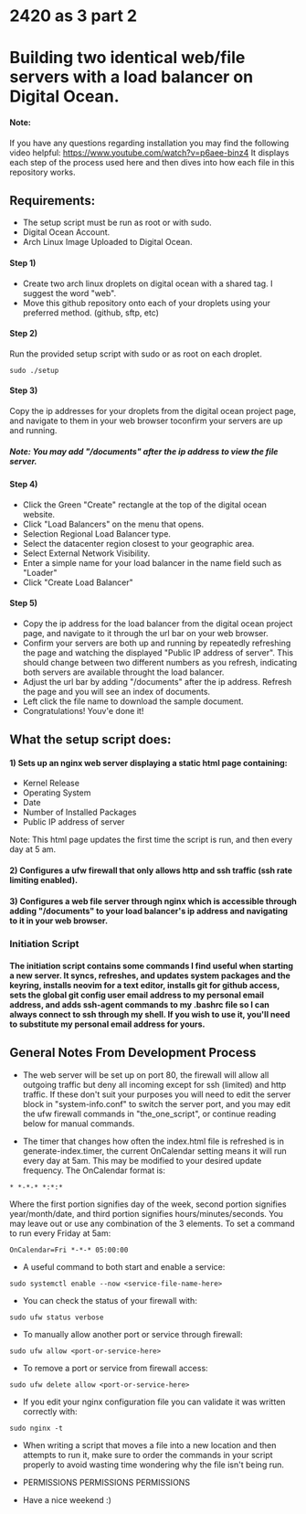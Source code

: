 # 2420 as 3 part 2

# Building two identical web/file servers with a load balancer on Digital Ocean.
#### Note:
If you have any questions regarding installation you may find the following video helpful:
https://www.youtube.com/watch?v=p6aee-binz4
It displays each step of the process used here and then dives into how each file in this repository works.

## Requirements:
* The setup script must be run as root or with sudo.
* Digital Ocean Account.
* Arch Linux Image Uploaded to Digital Ocean.

#### Step 1)
* Create two arch linux droplets on digital ocean with a shared tag. I suggest the word "web".
* Move this github repository onto each of your droplets using your preferred method. (github, sftp, etc)

#### Step 2)
Run the provided setup script with sudo or as root on each droplet.
```
sudo ./setup
```

#### Step 3) 
Copy the ip addresses for your droplets from the digital ocean project page, and navigate to them in your web browser toconfirm your servers are up and running.
##### Note: You may add "/documents" after the ip address to view the file server.

#### Step 4)
* Click the Green "Create" rectangle at the top of the digital ocean website.
* Click "Load Balancers" on the menu that opens.
* Selection Regional Load Balancer type.
* Select the datacenter region closest to your geographic area.
* Select External Network Visibility.
* Enter a simple name for your load balancer in the name field such as "Loader"
* Click "Create Load Balancer"

#### Step 5)
* Copy the ip address for the load balancer from the digital ocean project page, and navigate to it through the url bar on your web browser. 
* Confirm your servers are both up and running by repeatedly refreshing the page and watching the displayed "Public IP address of server". This should change between two different numbers as you refresh, indicating both servers are available throught the load balancer.
* Adjust the url bar by adding "/documents" after the ip address. Refresh the page and you will see an index of documents. 
* Left click the file name to download the sample document.
* Congratulations! Youv'e done it!

## What the setup script does:
#### 1) Sets up an nginx web server displaying a static html page containing:

- Kernel Release
- Operating System
- Date
- Number of Installed Packages
- Public IP address of server

Note: This html page updates the first time the script is run, and then every day at 5 am.


#### 2) Configures a ufw firewall that only allows http and ssh traffic (ssh rate limiting enabled).

#### 3) Configures a web file server through nginx which is accessible through adding "/documents" to your load balancer's ip address and navigating to it in your web browser.

### Initiation Script

#### The initiation script contains some commands I find useful when starting a new server. It syncs, refreshes, and updates system packages and the keyring, installs neovim for a text editor, installs git for github access, sets the global git config user email address to my personal email address, and adds ssh-agent commands to my .bashrc file so I can always connect to ssh through my shell. If you wish to use it, you'll need to substitute my personal email address for yours.

## General Notes From Development Process

* The web server will be set up on port 80, the firewall will allow all outgoing traffic but deny all incoming except for ssh (limited) and http traffic. If these don't suit your purposes you will need to edit the server block in "system-info.conf" to switch the server port, and you may edit the ufw firewall commands in "the_one_script", or continue reading below for manual commands.

* The timer that changes how often the index.html file is refreshed is in generate-index.timer, the current OnCalendar setting means it will run every day at 5am. This may be modified to your desired update frequency.
The OnCalendar format is:
```
* *-*-* *:*:*
```
Where the first portion signifies day of the week, second portion signifies year/month/date, and third portion signifies hours/minutes/seconds.
You may leave out or use any combination of the 3 elements.
To set a command to run every Friday at 5am:
```
OnCalendar=Fri *-*-* 05:00:00
```

* A useful command to both start and enable a service:
```
sudo systemctl enable --now <service-file-name-here>
```

* You can check the status of your firewall with:
```
sudo ufw status verbose
```

* To manually allow another port or service through firewall:
```
sudo ufw allow <port-or-service-here>
```

* To remove a port or service from firewall access:
```
sudo ufw delete allow <port-or-service-here>
```

* If you edit your nginx configuration file you can validate it was written correctly with:
```
sudo nginx -t
```

* When writing a script that moves a file into a new location and then attempts to run it, make sure to order the commands in your script properly to avoid wasting time wondering why the file isn't being run.

* PERMISSIONS PERMISSIONS PERMISSIONS

* Have a nice weekend :)

